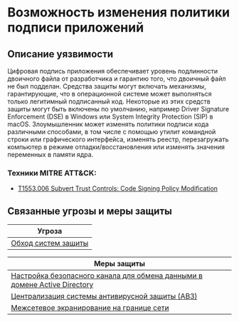# Возможность изменения политики подписи приложений

## Описание уязвимости
Цифровая подпись приложения обеспечивает уровень подлинности двоичного файла от разработчика и гарантию того, что двоичный файл не был подделан. Средства защиты могут включать механизмы, гарантирующие, что в операционной системе может выполняться только легитимный подписанный код.
Некоторые из этих средств защиты могут быть включены по умолчанию, например Driver Signature Enforcement (DSE) в Windows или System Integrity Protection (SIP) в macOS.
Злоумышленник может изменять политики подписи кода различными способами, в том числе с помощью утилит командной строки или графического интерфейса, изменять реестр, перезагружать компьютер в режиме отладки/восстановления или изменять значения переменных в памяти ядра.

### Техники MITRE ATT&CK:
+ [T1553.006 Subvert Trust Controls: Code Signing Policy Modification](https://attack.mitre.org/techniques/T1553/006/)

## Связанные угрозы и меры защиты
|Угроза|
|-|
|[Обход систем защиты](/vkr/threats/page8)|

|Меры защиты|
|--------|
|[Настройка безопасного канала для обмена данными в домене Active Directory](/vkr/measures/page17)|
|[Централизация системы антивирусной защиты (АВЗ)](/vkr/measures/page6)|
|[Межсетевое экранирование на границе сети](/vkr/measures/page8)|